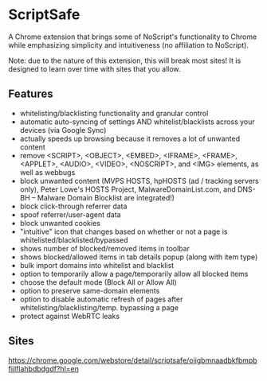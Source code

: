 # ScriptSafe
A Chrome extension that brings some of NoScript's functionality to Chrome while emphasizing simplicity and intuitiveness (no affiliation to NoScript).

Note: due to the nature of this extension, this will break most sites! It is designed to learn over time with sites that you allow.

## Features
* whitelisting/blacklisting functionality and granular control
* automatic auto-syncing of settings AND whitelist/blacklists across your devices (via Google Sync)
* actually speeds up browsing because it removes a lot of unwanted content
* remove &lt;SCRIPT&gt;, &lt;OBJECT&gt;, &lt;EMBED&gt;, &lt;IFRAME&gt;, &lt;FRAME&gt;, &lt;APPLET&gt;, &lt;AUDIO&gt;, &lt;VIDEO&gt;, &lt;NOSCRIPT&gt;, and &lt;IMG&gt; elements, as well as webbugs
* block unwanted content (MVPS HOSTS, hpHOSTS (ad / tracking servers only), Peter Lowe's HOSTS Project, MalwareDomainList.com, and DNS-BH – Malware Domain Blocklist are integrated!)
* block click-through referrer data
* spoof referrer/user-agent data
* block unwanted cookies
* "intuitive" icon that changes based on whether or not a page is whitelisted/blacklisted/bypassed
* shows number of blocked/removed items in toolbar
* shows blocked/allowed items in tab details popup (along with item type)
* bulk import domains into whitelist and blacklist
* option to temporarily allow a page/temporarily allow all blocked items
* choose the default mode (Block All or Allow All)
* option to preserve same-domain elements
* option to disable automatic refresh of pages after whitelisting/blacklisting/temp. bypassing a page
* protect against WebRTC leaks

## Sites
https://chrome.google.com/webstore/detail/scriptsafe/oiigbmnaadbkfbmpbfijlflahbdbdgdf?hl=en